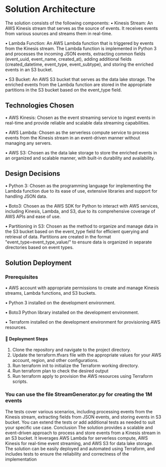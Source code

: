 
# Solution Architecture
               


The solution consists of the following components:
•	Kinesis Stream: An AWS Kinesis stream that serves as the source of events. It receives events from various sources and streams them in real-time.

•	Lambda Function: An AWS Lambda function that is triggered by events from the Kinesis stream. The Lambda function is implemented in Python 3 and processes the incoming JSON events, extracting common fields (event_uuid, event_name, created_at), adding additional fields (created_datetime, event_type, event_subtype), and storing the enriched events in an S3 bucket.

•	S3 Bucket: An AWS S3 bucket that serves as the data lake storage. The enriched events from the Lambda function are stored in the appropriate partitions in the S3 bucket based on the event_type field.


## Technologies Chosen

•	AWS Kinesis: Chosen as the event streaming service to ingest events in real-time and provide reliable and scalable data streaming capabilities.

•	AWS Lambda: Chosen as the serverless compute service to process events from the Kinesis stream in an event-driven manner without managing any servers.

•	AWS S3: Chosen as the data lake storage to store the enriched events in an organized and scalable manner, with built-in durability and availability.

## Design Decisions

•	Python 3: Chosen as the programming language for implementing the Lambda function due to its ease of use, extensive libraries and support for handling JSON data.

•	Boto3: Chosen as the AWS SDK for Python to interact with AWS services, including Kinesis, Lambda, and S3, due to its comprehensive coverage of AWS APIs and ease of use.

•	Partitioning in S3: Chosen as the method to organize and manage data in the S3 bucket based on the event_type field for efficient querying and retrieval of data. Partitions are created in the format "event_type=event_type_value/" to ensure data is organized in separate directories based on event types.

## Solution Deployment
### Prerequisites
•	AWS account with appropriate permissions to create and manage Kinesis streams, Lambda functions, and S3 buckets.

•	Python 3 installed on the development environment.

•	Boto3 Python library installed on the development environment.

•	Terraform installed on the development environment for provisioning AWS resources.


#### 	Deployment Steps
1. Clone the repository and navigate to the project directory.
2. Update the terraform.tfvars file with the appropriate values for your AWS account, region, and other configurations.
3. Run terraform init to initialize the Terraform working directory.
4. Run terraform plan to check the desired output
5.  Run terraform apply to provision the AWS resources using Terraform scripts.



### You can use the file StreamGenerator.py for creating the 1M events


The tests cover various scenarios, including processing events from the Kinesis stream, extracting fields from JSON events, and storing events in S3 bucket. You can extend the tests or add additional tests as needed to suit your specific use case.
Conclusion
The solution provides a scalable and event-driven approach to process and store events from a Kinesis stream in an S3 bucket. It leverages AWS Lambda for serverless compute, AWS Kinesis for real-time event streaming, and AWS S3 for data lake storage. The solution can be easily deployed and automated using Terraform, and includes tests to ensure the reliability and correctness of the implementation
